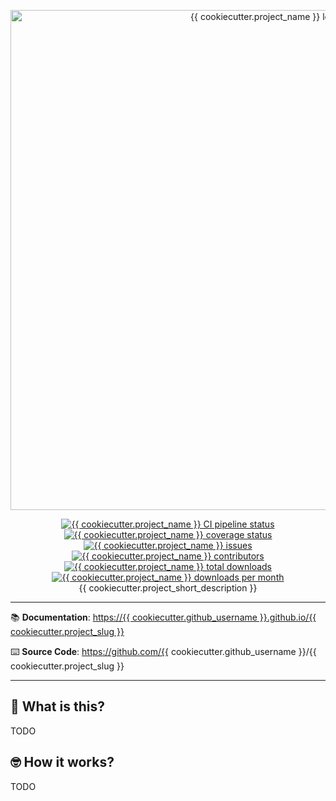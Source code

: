 <p align="center">
    <a href="https://{{ cookiecutter.github_username }}.github.io/{{ cookiecutter.project_slug }}" target="_blank">
        <img src="https://{{ cookiecutter.github_username }}.github.io/{{ cookiecutter.project_slug }}/images/logo.png"
             alt="{{ cookiecutter.project_name }} logo"
             width="800">
    </a>
</p>
<p align="center">
    <a href="https://github.com/{{ cookiecutter.github_username }}/{{ cookiecutter.project_slug }}/actions/workflows/cicd.yaml" target="_blank">
        <img src="https://github.com/{{ cookiecutter.github_username }}/{{ cookiecutter.project_slug }}/actions/workflows/cicd.yaml/badge.svg"
             alt="{{ cookiecutter.project_name }} CI pipeline status">
    </a>
    <a href="https://app.codecov.io/gh/{{ cookiecutter.github_username }}/{{ cookiecutter.project_slug }}/" target="_blank">
        <img src="https://img.shields.io/codecov/c/github/aidictive/{{ cookiecutter.project_slug }}"
             alt="{{ cookiecutter.project_name }} coverage status">
    </a>
    <a href="https://github.com/{{ cookiecutter.github_username }}/{{ cookiecutter.project_slug }}/issues" target="_blank">
        <img src="https://img.shields.io/github/issues/{{ cookiecutter.github_username }}/{{ cookiecutter.project_slug }}"
             alt="{{ cookiecutter.project_name }} issues">
    </a>
    <a href="https://github.com/aidictive/{{ cookiecutter.project_slug }}/graphs/contributors" target="_blank">
        <img src="https://img.shields.io/github/contributors/{{ cookiecutter.github_username }}/{{ cookiecutter.project_slug }}"
             alt="{{ cookiecutter.project_name }} contributors">
    </a>
    <a href="https://pypi.org/project/{{ cookiecutter.project_slug }}/" target="_blank">
        <img src="https://pepy.tech/badge/{{ cookiecutter.project_slug }}"
             alt="{{ cookiecutter.project_name }} total downloads">
    </a>
    <a href="https://pypi.org/project/{{ cookiecutter.project_slug }}/" target="_blank">
        <img src="https://pepy.tech/badge/{{ cookiecutter.project_slug }}/month"
             alt="{{ cookiecutter.project_name }} downloads per month">
    </a>
    <br />
    {{ cookiecutter.project_short_description }}
</p>

---

:books: **Documentation**:
<a href="https://{{ cookiecutter.github_username }}.github.io/{{ cookiecutter.project_slug }}" target="_blank">
    https://{{ cookiecutter.github_username }}.github.io/{{ cookiecutter.project_slug }}
</a>

:keyboard: **Source Code**:
<a href="https://github.com/{{ cookiecutter.github_username }}/{{ cookiecutter.project_slug }}" target="_blank">
    https://github.com/{{ cookiecutter.github_username }}/{{ cookiecutter.project_slug }}
</a>

---

## 🤔 What is this?

TODO


## 🤓 How it works?

TODO
